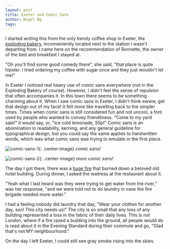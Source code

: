 ```yaml
---
layout: post
title: Exeter and Comic Sans
author: Nigel Ng
tags:
---
```


I started writing this from the only trendy coffee shop in Exeter, the [exploding
bakery](http://explodingbakery.com/), inconveniently located next to the station I wasn't departing from.
I came here on the recommendation of Ronnette, the owner of the bed and
breakfast I stayed at.

"Oh you'll find some good comedy there", she said, "that place is quite hipster.
I tried ordering my coffee with sugar once and they just wouldn't let me!"

In Exeter I noticed real heavy use of comic sans everywhere (not in the Exploding Bakery of course).
However, I didn't feel the sense of repulsion that often accompanies it. In this town there seems to be something
charming about it. When I saw comic sans in Exeter, I didn't think ewww, get that design
out of my face! It felt more like travelling back to the simpler times.
Times when comic sans is still considered fun and not uncool, a font used by people who wanted to convey
friendliness. "Come to my yard sale!" it would say, or, "Ice cold lemonade, 50p!"
Comic sans is an abomination in readability, kerning, and any general guideline for
typographical design, but you could say the same applies to handwritten
words, which was what comic sans was trying to emulate in the first place.

![comic-sans-1]({{site.basseurl}}/assets/exeter-comicsans1.JPG){: .center-image}
*comic sans!*

![comic-sans-2]({{site.basseurl}}/assets/exeter-comicsans2.JPG){: .center-image}
*more comic sans!*

The day I got there, there was a [huge fire](http://www.bbc.co.uk/news/uk-england-devon-37821908)
that burned down a beloved old hotel building.
During dinner, I asked the waitress at the restaurant about it.

"Yeah what I last heard was they were trying to get water from the river," was her
response, "and we were told not to do laundry in case the fire brigade needed more water."

I had a feeling nobody did laundry that day, "Wear your clothes for another
day, son! This city needs us!" The city is so small that any loss of any building
represented a loss in the fabric of their daily lives. This is not London, where if a fire
razed a building into the ground, all people would do is read about it in the
Evening Standard during their commute and go, "Glad that's not MY neighbourhood."

On the day I left Exeter, I could still see gray smoke rising into the skies.
